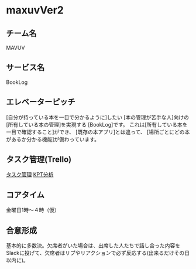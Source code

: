 # maxuvVer2

## チーム名

MAVUV

## サービス名

BookLog


## エレベーターピッチ

[自分が持っている本を一目で分かるように]したい
[本の管理が苦手な人]向けの
[所有している本の管理]を実現する
[BookLog]です。
これは[所有している本を一目で確認すること]ができ、
[既存の本アプリ]とは違って、
[場所ごとにどの本があるか分かる機能]が備わっています。 


## タスク管理(Trello)

[タスク管理](https://trello.com/b/VAOitPS1/%E3%82%BF%E3%82%B9%E3%82%AF)
[KPT分析](https://trello.com/b/ex4xKJVB/kpt)


## コアタイム

金曜日1時〜４時（仮）


## 合意形成

基本的に多数決。欠席者がいた場合は、出席した人たちで話し合った内容をSlackに投げて、欠席者はリプやリアクションで必ず反応する(出来るだけその日以内に)。
